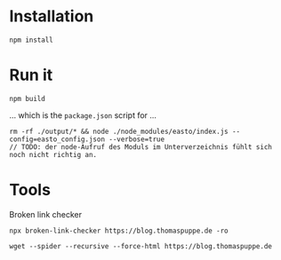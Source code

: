 # Installation

	npm install

# Run it

    npm build

... which is the `package.json` script for ...

    rm -rf ./output/* && node ./node_modules/easto/index.js --config=easto_config.json --verbose=true
    // TODO: der node-Aufruf des Moduls im Unterverzeichnis fühlt sich noch nicht richtig an.


# Tools

Broken link checker

    npx broken-link-checker https://blog.thomaspuppe.de -ro

    wget --spider --recursive --force-html https://blog.thomaspuppe.de
